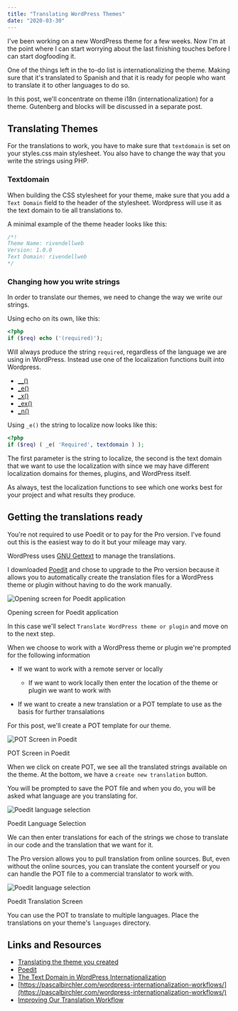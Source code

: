 ```yaml
---
title: "Translating WordPress Themes"
date: "2020-03-30"
---
```


I've been working on a new WordPress theme for a few weeks. Now I'm at the point where I can start worrying about the last finishing touches before I can start dogfooding it.

One of the things left in the to-do list is internationalizing the theme. Making sure that it's translated to Spanish and that it is ready for people who want to translate it to other languages to do so.

In this post, we'll concentrate on theme i18n (internationalization) for a theme. Gutenberg and blocks will be discussed in a separate post.

## Translating Themes

For the translations to work, you have to make sure that `textdomain` is set on your styles.css main stylesheet. You also have to change the way that you write the strings using PHP.

### Textdomain

When building the CSS stylesheet for your theme, make sure that you add a `Text Domain` field to the header of the stylesheet. Wordpress will use it as the text domain to tie all translations to.

A minimal example of the theme header looks like this:

```css
/*!
Theme Name: rivendellweb
Version: 1.0.0
Text Domain: rivendellweb
*/
```

### Changing how you write strings

In order to translate our themes, we need to change the way we write our strings.

Using echo on its own, like this:

```php
<?php
if ($req) echo ('(required)');
```

Will always produce the string `required`, regardless of the language we are using in WordPress. Instead use one of the localization functions built into Wordpress.

- [\_\_()](https://developer.wordpress.org/reference/functions/__/)
- [\_e()](https://developer.wordpress.org/reference/functions/_e/)
- [\_x()](https://developer.wordpress.org/reference/functions/_x/)
- [\_ex()](https://developer.wordpress.org/reference/functions/_ex/)
- [\_n()](https://developer.wordpress.org/reference/functions/_n/)

Using `_e()` the string to localize now looks like this:

```php
<?php
if ($req) ( _e( 'Required', textdomain ) );
```

The first parameter is the string to localize, the second is the text domain that we want to use the localization with since we may have different localization domains for themes, plugins, and WordPress itself.

As always, test the localization functions to see which one works best for your project and what results they produce.

## Getting the translations ready

You're not required to use Poedit or to pay for the Pro version. I've found out this is the easiest way to do it but your mileage may vary.

WordPress uses [GNU Gettext](https://www.gnu.org/software/gettext/) to manage the translations.

I downloaded [Poedit](https://poedit.net) and chose to upgrade to the Pro version because it allows you to automatically create the translation files for a WordPress theme or plugin without having to do the work manually.

![Opening screen for Poedit application](https://publishing-project.rivendellweb.net/wp-content/uploads/2020/03/poedit-01.png)

Opening screen for Poedit application

In this case we'll select `Translate WordPress theme or plugin` and move on to the next step.

When we choose to work with a WordPress theme or plugin we're prompted for the following information

- If we want to work with a remote server or locally
    
    - If we want to work locally then enter the location of the theme or plugin we want to work with
- If we want to create a new translation or a POT template to use as the basis for further transalations

For this post, we'll create a POT template for our theme.

![POT Screen in Poedit](https://publishing-project.rivendellweb.net/wp-content/uploads/2020/03/poedit-03.png)

POT Screen in Poedit

When we click on create POT, we see all the translated strings available on the theme. At the bottom, we have a `create new translation` button.

You will be prompted to save the POT file and when you do, you will be asked what language are you translating for.

![Poedit language selection](https://publishing-project.rivendellweb.net/wp-content/uploads/2020/03/poedit-04.png)

Poedit Language Selection

We can then enter translations for each of the strings we chose to translate in our code and the translation that we want for it.

The Pro version allows you to pull translation from online sources. But, even without the online sources, you can translate the content yourself or you can handle the POT file to a commercial translator to work with.

![Poedit language selection](https://publishing-project.rivendellweb.net/wp-content/uploads/2020/03/poedit-05.png)

Poedit Translation Screen

You can use the POT to translate to multiple languages. Place the translations on your theme's `languages` directory.

## Links and Resources

- [Translating the theme you created](https://wpml.org/documentation/support/translating-the-theme-you-created/)
- [Poedit](https://poedit.net/)
- [The Text Domain in WordPress Internationalization](https://pascalbirchler.com/text-domain-wordpress-internationalization/)
- [https://pascalbirchler.com/wordpress-internationalization-workflows/](https://pascalbirchler.com/wordpress-internationalization-workflows/)
- [Improving Our Translation Workflow](https://required.com/en/translation-workflow-glotpress-traduttore/)
